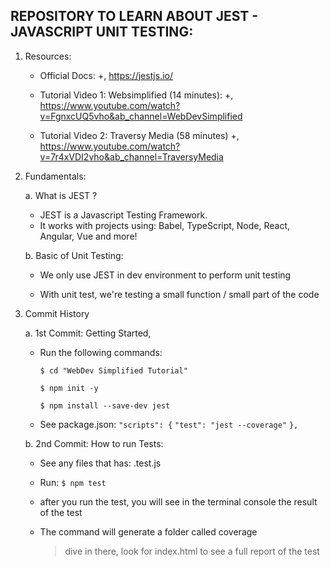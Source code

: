 ## REPOSITORY TO LEARN ABOUT JEST - JAVASCRIPT UNIT TESTING:

1. Resources:

   - Official Docs:
     +, https://jestjs.io/

   - Tutorial Video 1: Websimplified (14 minutes):
     +, https://www.youtube.com/watch?v=FgnxcUQ5vho&ab_channel=WebDevSimplified

   - Tutorial Video 2: Traversy Media (58 minutes)
     +, https://www.youtube.com/watch?v=7r4xVDI2vho&ab_channel=TraversyMedia

2. Fundamentals:

   a. What is JEST ?

   - JEST is a Javascript Testing Framework.
   - It works with projects using: Babel, TypeScript, Node, React, Angular, Vue and more!

   b. Basic of Unit Testing:

   - We only use JEST in dev environment to perform unit testing

   - With unit test, we're testing a small function / small part of the code

3. Commit History

   a. 1st Commit: Getting Started,

   - Run the following commands:

     `$ cd "WebDev Simplified Tutorial"`

     `$ npm init -y`

     `$ npm install --save-dev jest`

   - See package.json:
     `"scripts": {`
     `"test": "jest --coverage"`
     `},`

   b. 2nd Commit: How to run Tests:

   - See any files that has: .test.js

   - Run: `$ npm test`

   - after you run the test, you will see in the terminal console the result of
     the test

   - The command will generate a folder called coverage
     > dive in there, look for index.html to see a full report of the test
